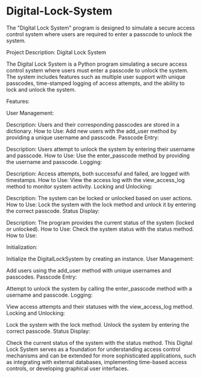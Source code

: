 # Digital-Lock-System
The "Digital Lock System" program is designed to simulate a secure access control system where users are required to enter a passcode to unlock the system.

Project Description: Digital Lock System

The Digital Lock System is a Python program simulating a secure access control system where users must enter a passcode to unlock the system. The system includes features such as multiple user support with unique passcodes, time-stamped logging of access attempts, and the ability to lock and unlock the system.

Features:

User Management:

Description: Users and their corresponding passcodes are stored in a dictionary.
How to Use: Add new users with the add_user method by providing a unique username and passcode.
Passcode Entry:

Description: Users attempt to unlock the system by entering their username and passcode.
How to Use: Use the enter_passcode method by providing the username and passcode.
Logging:

Description: Access attempts, both successful and failed, are logged with timestamps.
How to Use: View the access log with the view_access_log method to monitor system activity.
Locking and Unlocking:

Description: The system can be locked or unlocked based on user actions.
How to Use: Lock the system with the lock method and unlock it by entering the correct passcode.
Status Display:

Description: The program provides the current status of the system (locked or unlocked).
How to Use: Check the system status with the status method.
How to Use:

Initialization:

Initialize the DigitalLockSystem by creating an instance.
User Management:

Add users using the add_user method with unique usernames and passcodes.
Passcode Entry:

Attempt to unlock the system by calling the enter_passcode method with a username and passcode.
Logging:

View access attempts and their statuses with the view_access_log method.
Locking and Unlocking:

Lock the system with the lock method.
Unlock the system by entering the correct passcode.
Status Display:

Check the current status of the system with the status method.
This Digital Lock System serves as a foundation for understanding access control mechanisms and can be extended for more sophisticated applications, such as integrating with external databases, implementing time-based access controls, or developing graphical user interfaces.
